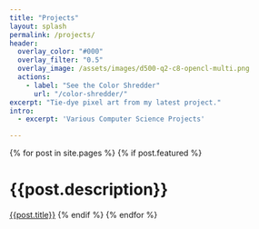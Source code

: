 ```yaml
---
title: "Projects"
layout: splash
permalink: /projects/
header:
  overlay_color: "#000"
  overlay_filter: "0.5"
  overlay_image: /assets/images/d500-q2-c8-opencl-multi.png
  actions:
    - label: "See the Color Shredder"
      url: "/color-shredder/"
excerpt: "Tie-dye pixel art from my latest project."
intro: 
  - excerpt: 'Various Computer Science Projects'

---
```





{% for post in site.pages %}
  {% if post.featured %}
  <h1>{{post.description}}</h1>
  <a href="{{post.url}}" class="btn btn--primary btn--x-large">{{post.title}}</a>
  {% endif %}
{% endfor %}

